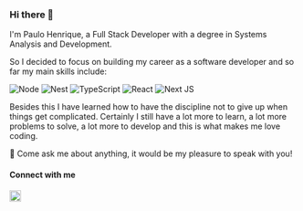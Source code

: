 ### Hi there 👋
I'm Paulo Henrique, a Full Stack Developer with a degree in Systems Analysis and Development. 

So I decided to focus on building my career as a software developer and so far my main skills include:

![Node](https://img.shields.io/badge/Node-05122A?style=flate&logo=nodedotjs)
![Nest](https://img.shields.io/badge/NestJS-05122A?style=flate&logo=nestjs&logoColor=E92747)
![TypeScript](https://img.shields.io/badge/TypeScript-05122A?.svg?style=flate&logo=typescript&logoColor=0248b8)
![React](https://img.shields.io/badge/ReactJS-05122A?.svg?style=flate&logo=react&logoColor=0098d4)
![Next JS](https://img.shields.io/badge/NextJS-05122A?style=flate&logo=next.js&logoColor=0d0d0d)  


Besides this I have learned how to have the discipline not to give up when things get complicated. Certainly I still have a lot more to learn, a lot more problems to solve, a lot more to develop and this is what makes me love coding.

💬 Come ask me about anything, it would be my pleasure to speak with you!

#### Connect with me
  
<a    href="https://www.linkedin.com/in/paulo-henrique-melo/" target="_blank">
  <img height="20px" src="https://img.shields.io/badge/-Paulo Henrique-05122A?style=flate&logo=Linkedin&logoColor=FFF"/>
</a>

 

  

  
  
  
  
